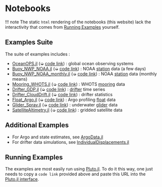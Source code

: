 # Notebooks

!!! note
    The static `html` rendering of the notebooks (this website) lack the interactivity that comes from [Running Examples](@ref) yourself.

## Examples Suite

The suite of examples includes :

- [OceanOPS.jl](OceanOPS.html) (➭ [code link](https://raw.githubusercontent.com/JuliaOcean/OceanRobots.jl/master/examples/OceanOPS.jl)) : global ocean observing systems
- [Buoy\_NWP\_NOAA.jl](Buoy_NWP_NOAA.html) (➭ [code link](https://raw.githubusercontent.com/JuliaOcean/OceanRobots.jl/master/examples/Buoy_NWP_NOAA.jl)) : NOAA [station](https://www.ndbc.noaa.gov/) data (a few days)
- [Buoy\_NWP\_NOAA\_monthly.jl](Buoy_NWP_NOAA_monthly.html) (➭ [code link](https://raw.githubusercontent.com/JuliaOcean/OceanRobots.jl/master/examples/Buoy_NWP_NOAA_monthly.jl)) : NOAA [station](https://www.ndbc.noaa.gov/) data (monthly means) 
- [Mooring\_WHOTS.jl](Mooring_WHOTS.html) (➭ [code link](https://raw.githubusercontent.com/JuliaOcean/OceanRobots.jl/master/examples/Mooring_WHOTS.jl)) : WHOTS [mooring](http://www.soest.hawaii.edu/whots/wh_data.html) data
- [Drifter\_GDP.jl](Drifter_GDP.html) (➭ [code link](https://raw.githubusercontent.com/JuliaOcean/OceanRobots.jl/master/examples/Drifter_GDP.jl)) : [drifter](https://www.aoml.noaa.gov/phod/gdp/hourly_data.php) time series
- [Drifter\_CloudDrift.jl](https://juliaocean.github.io/OceanRobots.jl/v0.1.10/Drifter_CloudDrift.html) (➭ [code link](https://github.com/JuliaOcean/OceanRobots.jl/blob/master/examples/Drifter_CloudDrift.jl)) : drifter statistics
- [Float\_Argo.jl](Float_Argo.html) (➭ [code link](https://raw.githubusercontent.com/JuliaOcean/OceanRobots.jl/master/examples/Float_Argo.jl)) : Argo profiling [float](https://argo.ucsd.edu) data
- [Glider\_Spray.jl](Glider_Spray.html) (➭ [code link](https://raw.githubusercontent.com/JuliaOcean/OceanRobots.jl/master/examples/Glider_Spray.jl)) : underwater [glider](http://spraydata.ucsd.edu/projects/) data
- [SatelliteAltimetry.jl](http://www.gaelforget.net/notebooks/SatelliteAltimetry.html) (➭ [code link](https://raw.githubusercontent.com/JuliaOcean/OceanRobots.jl/master/examples/SatelliteAltimetry.jl)) : gridded satellite data
	
## Additional Examples

- For Argo and state estimates, see [ArgoData.jl](https://github.com/JuliaOcean/ArgoData.jl)
- For drifter data simulations, see [IndividualDisplacements.jl](https://github.com/JuliaClimate/IndividualDisplacements.jl)

## Running Examples

The examples are most easily run using [Pluto.jl](https://github.com/fonsp/Pluto.jl). To do it this way, one just needs to copy a `code link` provided above and paste this URL into the [Pluto.jl interface](https://github.com/fonsp/Pluto.jl/wiki/🔎-Basic-Commands-in-Pluto).
